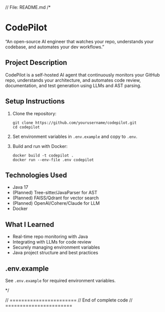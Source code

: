 // File: README.md
/*
# CodePilot

“An open-source AI engineer that watches your repo, understands your codebase, and automates your dev workflows.”

## Project Description

CodePilot is a self-hosted AI agent that continuously monitors your GitHub repo, understands your architecture, and automates code review, documentation, and test generation using LLMs and AST parsing.

## Setup Instructions

1. Clone the repository:
   ```
   git clone https://github.com/yourusername/codepilot.git
   cd codepilot
   ```

2. Set environment variables in `.env.example` and copy to `.env`.

3. Build and run with Docker:
   ```
   docker build -t codepilot .
   docker run --env-file .env codepilot
   ```

## Technologies Used

- Java 17
- (Planned) Tree-sitter/JavaParser for AST
- (Planned) FAISS/Qdrant for vector search
- (Planned) OpenAI/Cohere/Claude for LLM
- Docker

## What I Learned

- Real-time repo monitoring with Java
- Integrating with LLMs for code review
- Securely managing environment variables
- Java project structure and best practices

## .env.example

See `.env.example` for required environment variables.

*/

// =======================
// End of complete code
// =======================
